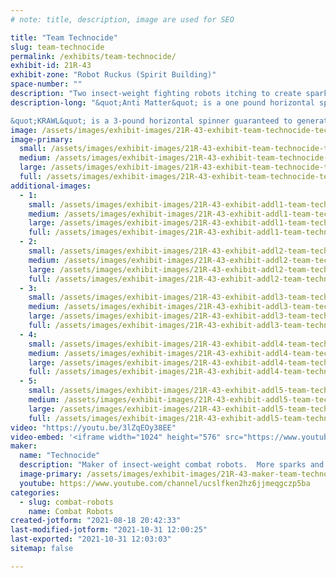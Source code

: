 ```yaml
---
# note: title, description, image are used for SEO

title: "Team Technocide"
slug: team-technocide
permalink: /exhibits/team-technocide/
exhibit-id: 21R-43
exhibit-zone: "Robot Ruckus (Spirit Building)"
space-number: ""
description: "Two insect-weight fighting robots itching to create sparks and parts!"
description-long: "&quot;Anti Matter&quot; is a one pound horizontal spinner determined to go home without (too much) damage.

&quot;KRAWL&quot; is a 3-pound horizontal spinner guaranteed to generate plenty of OOHHS &amp; AAHHS from spectators as it takes and gives high energy impacts."
image: /assets/images/exhibit-images/21R-43-exhibit-team-technocide-technocide-banner-black-x1152-large.jpg
image-primary: 
  small: /assets/images/exhibit-images/21R-43-exhibit-team-technocide-technocide-banner-black-x1152-small.jpg
  medium: /assets/images/exhibit-images/21R-43-exhibit-team-technocide-technocide-banner-black-x1152-medium.jpg
  large: /assets/images/exhibit-images/21R-43-exhibit-team-technocide-technocide-banner-black-x1152-large.jpg
  full: /assets/images/exhibit-images/21R-43-exhibit-team-technocide-technocide-banner-black-x1152-full.jpg
additional-images: 
  - 1:
    small: /assets/images/exhibit-images/21R-43-exhibit-addl1-team-technocide-krawl-v-bully-03-moment-02-small.jpg
    medium: /assets/images/exhibit-images/21R-43-exhibit-addl1-team-technocide-krawl-v-bully-03-moment-02-medium.jpg
    large: /assets/images/exhibit-images/21R-43-exhibit-addl1-team-technocide-krawl-v-bully-03-moment-02-large.jpg
    full: /assets/images/exhibit-images/21R-43-exhibit-addl1-team-technocide-krawl-v-bully-03-moment-02-full.jpg
  - 2:
    small: /assets/images/exhibit-images/21R-43-exhibit-addl2-team-technocide-1-unknown-avenger-a-1-moment-small.jpg
    medium: /assets/images/exhibit-images/21R-43-exhibit-addl2-team-technocide-1-unknown-avenger-a-1-moment-medium.jpg
    large: /assets/images/exhibit-images/21R-43-exhibit-addl2-team-technocide-1-unknown-avenger-a-1-moment-large.jpg
    full: /assets/images/exhibit-images/21R-43-exhibit-addl2-team-technocide-1-unknown-avenger-a-1-moment-full.jpg
  - 3:
    small: /assets/images/exhibit-images/21R-43-exhibit-addl3-team-technocide-7-last-resort-moment-a-small.jpg
    medium: /assets/images/exhibit-images/21R-43-exhibit-addl3-team-technocide-7-last-resort-moment-a-medium.jpg
    large: /assets/images/exhibit-images/21R-43-exhibit-addl3-team-technocide-7-last-resort-moment-a-large.jpg
    full: /assets/images/exhibit-images/21R-43-exhibit-addl3-team-technocide-7-last-resort-moment-a-full.jpg
  - 4:
    small: /assets/images/exhibit-images/21R-43-exhibit-addl4-team-technocide-antimatter-small.JPG
    medium: /assets/images/exhibit-images/21R-43-exhibit-addl4-team-technocide-antimatter-medium.JPG
    large: /assets/images/exhibit-images/21R-43-exhibit-addl4-team-technocide-antimatter-large.JPG
    full: /assets/images/exhibit-images/21R-43-exhibit-addl4-team-technocide-antimatter-full.JPG
  - 5:
    small: /assets/images/exhibit-images/21R-43-exhibit-addl5-team-technocide-krawl-small.jpg
    medium: /assets/images/exhibit-images/21R-43-exhibit-addl5-team-technocide-krawl-medium.jpg
    large: /assets/images/exhibit-images/21R-43-exhibit-addl5-team-technocide-krawl-large.jpg
    full: /assets/images/exhibit-images/21R-43-exhibit-addl5-team-technocide-krawl-full.jpg
video: "https://youtu.be/3lZqEOy38EE"
video-embed: '<iframe width="1024" height="576" src="https://www.youtube.com/embed/3lZqEOy38EE?feature=oembed" frameborder="0" allow="accelerometer; autoplay; clipboard-write; encrypted-media; gyroscope; picture-in-picture" allowfullscreen></iframe>'
maker: 
  name: "Technocide"
  description: "Maker of insect-weight combat robots.  More sparks and flying parts equals fun!  "
  image-primary: /assets/images/exhibit-images/21R-43-maker-team-technocide-technocide-banner-black-medium.jpg
  youtube: https://www.youtube.com/channel/ucslfken2hz6jjmeqgczp5ba
categories: 
  - slug: combat-robots
    name: Combat Robots
created-jotform: "2021-08-18 20:42:33"
last-modified-jotform: "2021-10-31 12:00:25"
last-exported: "2021-10-31 12:03:03"
sitemap: false

---
```

